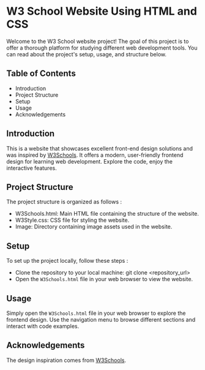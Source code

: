# W3 School Website Using HTML and CSS
Welcome to the W3 School website project! The goal of this project is to offer a thorough platform for studying different web development tools. You can read about the project's setup, usage, and structure below.
## Table of Contents
- Introduction
- Project Structure
- Setup
- Usage
- Acknowledgements
## Introduction
This is a website that showcases excellent front-end design solutions and was inspired by [W3Schools](https://www.w3schools.com/). It offers a modern, user-friendly frontend design for learning web development. Explore the code, enjoy the interactive features.
## Project Structure
The project structure is organized as follows :
- W3Schools.html: Main HTML file containing the structure of the website.
- W3Style.css: CSS file for styling the website.
- Image: Directory containing image assets used in the website.
## Setup
To set up the project locally, follow these steps :
- Clone the repository to your local machine: git clone <repository_url>
- Open the `W3Schools.html` file in your web browser to view the website.
## Usage
Simply open the `W3Schools.html` file in your web browser to explore the frontend design. Use the navigation menu to browse different sections and interact with code examples.
## Acknowledgements
The design inspiration comes from [W3Schools](https://www.w3schools.com/).



